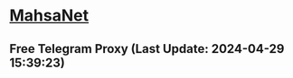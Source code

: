 
# [MahsaNet](https://t.me/mahsa_net)
## Free Telegram Proxy (Last Update: 2024-04-29 15:39:23)

    